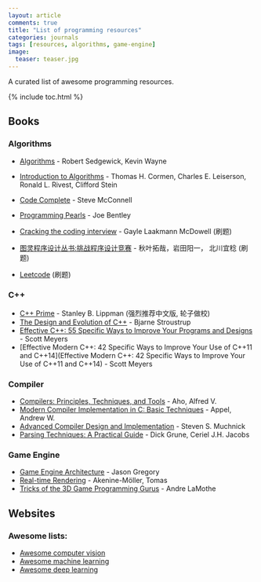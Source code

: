 ```yaml
---
layout: article
comments: true
title: "List of programming resources"
categories: journals
tags: [resources, algorithms, game-engine]
image:
  teaser: teaser.jpg
---
```


A curated list of awesome programming resources.

{% include toc.html %}

## Books

### Algorithms

* [Algorithms](https://www.amazon.de/Algorithms-Robert-Sedgewick/dp/032157351X/ref=sr_1_2?ie=UTF8&qid=1478703191&sr=8-2&keywords=Algorithms) - Robert Sedgewick, Kevin Wayne
* [Introduction to Algorithms](https://www.amazon.de/Introduction-Algorithms-Thomas-H-Cormen/dp/0262033844/ref=tmm_hrd_swatch_0?_encoding=UTF8&qid=1478702083&sr=8-1-spell) - Thomas H. Cormen, Charles E. Leiserson, Ronald L. Rivest, Clifford Stein
* [Code Complete](https://www.amazon.de/gp/product/0735619670/ref=ox_sc_sfl_title_3?ie=UTF8&psc=1&smid=A3JWKAKR8XB7XF) - Steve McConnell
* [Programming Pearls](https://www.amazon.de/Programming-Pearls-Joe-Bentley/dp/8177588583/ref=sr_1_1?ie=UTF8&qid=1478705129&sr=8-1&keywords=programming+pearls) - Joe Bentley
* [Cracking the coding interview](https://www.amazon.com/Cracking-Coding-Interview-Programming-Questions/dp/098478280X) - Gayle Laakmann McDowell (刷题)
* [图灵程序设计丛书:挑战程序设计竞赛](https://www.amazon.cn/gp/product/B00DQ3HK3S/ref=od_aui_detailpages00?ie=UTF8&psc=1) - 秋叶拓哉，岩田阳一， 北川宜稔 (刷题)

* [Leetcode](https://leetcode.com) (刷题)

### C++

* [C++ Prime](https://www.amazon.cn/gp/product/B00ESUIL0O/ref=od_aui_detailpages00?ie=UTF8&psc=1) - Stanley B. Lippman (强烈推荐中文版, 轮子做校)
* [The Design and Evolution of C++](https://www.amazon.de/gp/product/0201543303/ref=oh_aui_detailpage_o01_s00?ie=UTF8&psc=1) - Bjarne Stroustrup
* [Effective C++: 55 Specific Ways to Improve Your Programs and Designs](https://www.amazon.de/Effective-Specific-Addison-Wesley-Professional-Computing/dp/0321334876/ref=sr_1_1?ie=UTF8&qid=1478705363&sr=8-1&keywords=Effective+C%2B%2B) - Scott Meyers
* [Effective Modern C++: 42 Specific Ways to Improve Your Use of C++11 and C++14](Effective Modern C++: 42 Specific Ways to Improve Your Use of C++11 and C++14) - Scott Meyers

### Compiler

* [Compilers: Principles, Techniques, and Tools](https://www.amazon.de/gp/product/0201100886/ref=oh_aui_detailpage_o01_s00?ie=UTF8&psc=1) - Aho, Alfred V.
* [Modern Compiler Implementation in C: Basic Techniques](https://www.amazon.de/gp/product/0521586534/ref=oh_aui_detailpage_o02_s00?ie=UTF8&psc=1) - Appel, Andrew W.
* [Advanced Compiler Design and Implementation](https://www.amazon.de/Advanced-Compiler-Design-Implementation-Muchnick/dp/1558603204/ref=sr_1_1?ie=UTF8&qid=1478707147&sr=8-1&keywords=Advanced+Compiler+Design+and+Implementation) - Steven S. Muchnick
* [Parsing Techniques: A Practical Guide](https://www.amazon.de/gp/product/038720248X/ref=ox_sc_act_title_1?ie=UTF8&psc=1&smid=A3JWKAKR8XB7XF) - Dick Grune, Ceriel J.H. Jacobs

### Game Engine

* [Game Engine Architecture](https://www.amazon.de/gp/product/1466560010/ref=oh_aui_detailpage_o07_s00?ie=UTF8&psc=1) - Jason Gregory
* [Real-time Rendering](https://www.amazon.de/gp/product/1568814240/ref=oh_aui_detailpage_o07_s01?ie=UTF8&psc=1) - Akenine-Möller, Tomas
* [Tricks of the 3D Game Programming Gurus](https://www.amazon.de/gp/product/0672318350/ref=oh_aui_detailpage_o08_s00?ie=UTF8&psc=1) - Andre LaMothe

## Websites

### Awesome lists:

* [Awesome computer vision](https://github.com/jbhuang0604/awesome-computer-vision#courses)
* [Awesome machine learning](https://github.com/josephmisiti/awesome-machine-learning)
* [Awesome deep learning](https://github.com/ChristosChristofidis/awesome-deep-learning)
